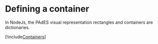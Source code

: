 ﻿# Defining a container

In NodeJs, the PAdES visual representation rectangles and containers are dictionaries.

[!include[Containers](../../../includes/visual-rep/containers.md)]